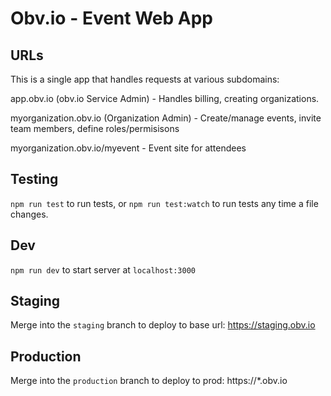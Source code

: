 # Obv.io - Event Web App

## URLs

This is a single app that handles requests at various subdomains:

app.obv.io (obv.io Service Admin) - Handles billing, creating organizations.

myorganization.obv.io (Organization Admin) - Create/manage events, invite team
members, define roles/permisisons

myorganization.obv.io/myevent - Event site for attendees

## Testing

`npm run test` to run tests, or `npm run test:watch` to run tests any time a
file changes.

## Dev

`npm run dev` to start server at `localhost:3000`

## Staging

Merge into the `staging` branch to deploy to base url: https://staging.obv.io

## Production

Merge into the `production` branch to deploy to prod: https://\*.obv.io
